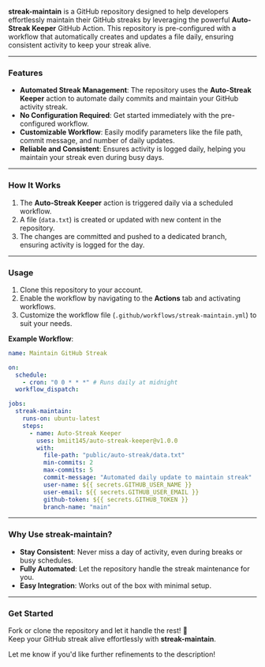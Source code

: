 **streak-maintain** is a GitHub repository designed to help developers effortlessly maintain their GitHub streaks by leveraging the powerful **Auto-Streak Keeper** GitHub Action. This repository is pre-configured with a workflow that automatically creates and updates a file daily, ensuring consistent activity to keep your streak alive.

---

### **Features**
- **Automated Streak Management**: The repository uses the **Auto-Streak Keeper** action to automate daily commits and maintain your GitHub activity streak.
- **No Configuration Required**: Get started immediately with the pre-configured workflow.
- **Customizable Workflow**: Easily modify parameters like the file path, commit message, and number of daily updates.
- **Reliable and Consistent**: Ensures activity is logged daily, helping you maintain your streak even during busy days.

---

### **How It Works**
1. The **Auto-Streak Keeper** action is triggered daily via a scheduled workflow.
2. A file (`data.txt`) is created or updated with new content in the repository.
3. The changes are committed and pushed to a dedicated branch, ensuring activity is logged for the day.

---

### **Usage**
1. Clone this repository to your account.
2. Enable the workflow by navigating to the **Actions** tab and activating workflows.
3. Customize the workflow file (`.github/workflows/streak-maintain.yml`) to suit your needs.

**Example Workflow**:
```yaml
name: Maintain GitHub Streak

on:
  schedule:
    - cron: "0 0 * * *" # Runs daily at midnight
  workflow_dispatch:

jobs:
  streak-maintain:
    runs-on: ubuntu-latest
    steps:
      - name: Auto-Streak Keeper
        uses: bmiit145/auto-streak-keeper@v1.0.0
        with:
          file-path: "public/auto-streak/data.txt"
          min-commits: 2
          max-commits: 5
          commit-message: "Automated daily update to maintain streak"
          user-name: ${{ secrets.GITHUB_USER_NAME }}
          user-email: ${{ secrets.GITHUB_USER_EMAIL }}
          github-token: ${{ secrets.GITHUB_TOKEN }}
          branch-name: "main"
```

---

### **Why Use streak-maintain?**
- **Stay Consistent**: Never miss a day of activity, even during breaks or busy schedules.
- **Fully Automated**: Let the repository handle the streak maintenance for you.
- **Easy Integration**: Works out of the box with minimal setup.

---

### **Get Started**
Fork or clone the repository and let it handle the rest! 🎉  
Keep your GitHub streak alive effortlessly with **streak-maintain**.

Let me know if you'd like further refinements to the description!

